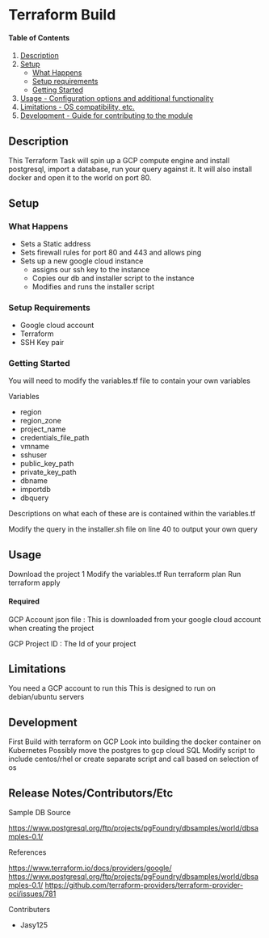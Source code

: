 # Terraform Build

#### Table of Contents

1. [Description](#description)
2. [Setup](#setup)
    * [What Happens](#what-happens)
    * [Setup requirements](#setup-requirements)
    * [Getting Started](#getting-started)
3. [Usage - Configuration options and additional functionality](#usage)
4. [Limitations - OS compatibility, etc.](#limitations)
5. [Development - Guide for contributing to the module](#development)

## Description

This Terraform Task will spin up a GCP compute engine and install postgresql, import a database, run your query against it. It will also install docker and open it to the world on port 80.

## Setup

### What Happens

* Sets a Static address
* Sets firewall rules for port 80 and 443 and allows ping
* Sets up a new google cloud instance
  - assigns our ssh key to the instance
  - Copies our db and installer script to the instance
  - Modifies and runs the installer script

### Setup Requirements

* Google cloud account
* Terraform
* SSH Key pair

### Getting Started

You will need to modify the variables.tf file to contain your own variables

Variables 
  - region
  - region_zone
  - project_name
  - credentials_file_path
  - vmname
  - sshuser
  - public_key_path
  - private_key_path
  - dbname
  - importdb
  - dbquery

  Descriptions on what each of these are is contained within the variables.tf

Modify the query in the installer.sh file on line 40 to output your own query

## Usage

Download the project 1 
Modify the variables.tf 
Run terraform plan
Run terraform apply

#### Required

GCP Account json file : This is downloaded from your google cloud account when creating the project

GCP Project ID : The Id of your project

## Limitations

You need a GCP account to run this
This is designed to run on debian/ubuntu servers

## Development

First Build with terraform on GCP
Look into building the docker container on Kubernetes
Possibly move the postgres to gcp cloud SQL
Modify script to include centos/rhel or create separate script and call based on selection of os

## Release Notes/Contributors/Etc

Sample DB Source

https://www.postgresql.org/ftp/projects/pgFoundry/dbsamples/world/dbsamples-0.1/

References

https://www.terraform.io/docs/providers/google/
https://www.postgresql.org/ftp/projects/pgFoundry/dbsamples/world/dbsamples-0.1/
https://github.com/terraform-providers/terraform-provider-oci/issues/781

Contributers 

   - Jasy125
